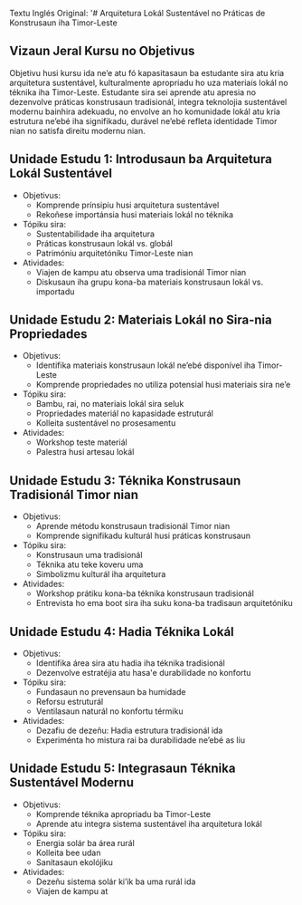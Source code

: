 Textu Inglés Original: '# Arquitetura Lokál Sustentável no Práticas de Konstrusaun iha Timor-Leste

## Vizaun Jeral Kursu no Objetivus

Objetivu husi kursu ida ne’e atu fó kapasitasaun ba estudante sira atu kria arquitetura sustentável, kulturalmente apropriadu ho uza materiais lokál no téknika iha Timor-Leste. Estudante sira sei aprende atu apresia no dezenvolve práticas konstrusaun tradisionál, integra teknolojia sustentável modernu bainhira adekuadu, no envolve an ho komunidade lokál atu kria estrutura ne’ebé iha signifikadu, durável ne’ebé refleta identidade Timor nian no satisfa direitu modernu nian.

## Unidade Estudu 1: Introdusaun ba Arquitetura Lokál Sustentável
- Objetivus:
  * Komprende prínsipiu husi arquitetura sustentável
  * Rekoñese importánsia husi materiais lokál no téknika
- Tópiku sira:
  * Sustentabilidade iha arquitetura
  * Práticas konstrusaun lokál vs. globál
  * Patrimóniu arquitetóniku Timor-Leste nian
- Atividades:
  * Viajen de kampu atu observa uma tradisionál Timor nian
  * Diskusaun iha grupu kona-ba materiais konstrusaun lokál vs. importadu

## Unidade Estudu 2: Materiais Lokál no Sira-nia Propriedades
- Objetivus:
  * Identifika materiais konstrusaun lokál ne’ebé disponível iha Timor-Leste
  * Komprende propriedades no utiliza potensial husi materiais sira ne’e
- Tópiku sira:
  * Bambu, rai, no materiais lokál sira seluk
  * Propriedades materiál no kapasidade estruturál
  * Kolleita sustentável no prosesamentu
- Atividades:
  * Workshop teste materiál
  * Palestra husi artesau lokál 

## Unidade Estudu 3: Téknika Konstrusaun Tradisionál Timor nian
- Objetivus:
  * Aprende métodu konstrusaun tradisionál Timor nian
  * Komprende signifikadu kulturál husi práticas konstrusaun
- Tópiku sira:
  * Konstrusaun uma tradisionál
  * Téknika atu teke koveru uma
  * Simbolizmu kulturál iha arquitetura
- Atividades:
  * Workshop prátiku kona-ba téknika konstrusaun tradisionál
  * Entrevista ho ema boot sira iha suku kona-ba tradisaun arquitetóniku

## Unidade Estudu 4: Hadia Téknika Lokál
- Objetivus:
  * Identifika área sira atu hadia iha téknika tradisionál
  * Dezenvolve estratéjia atu hasa'e durabilidade no konfortu
- Tópiku sira:
  * Fundasaun no prevensaun ba humidade
  * Reforsu estruturál
  * Ventilasaun naturál no konfortu térmiku
- Atividades:
  * Dezafiu de dezeñu: Hadia estrutura tradisionál ida
  * Experiménta ho mistura rai ba durabilidade ne’ebé as liu

## Unidade Estudu 5: Integrasaun Téknika Sustentável Modernu
- Objetivus:
  * Komprende téknika apropriadu ba Timor-Leste
  * Aprende atu integra sistema sustentável iha arquitetura lokál
- Tópiku sira:
  * Energia solár ba área rurál
  * Kolleita bee udan
  * Sanitasaun ekolójiku
- Atividades:
  * Dezeñu sistema solár ki’ik ba uma rurál ida
  * Viajen de kampu at